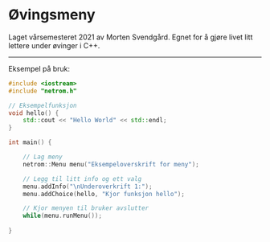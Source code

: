 # Øvingsmeny

Laget vårsemesteret 2021 av Morten Svendgård.
Egnet for å gjøre livet litt lettere under øvinger i C++.

-----------------

Eksempel på bruk:
```cpp
#include <iostream>
#include "netrom.h"

// Eksempelfunksjon
void hello() {
    std::cout << "Hello World" << std::endl;
}

int main() {

    // Lag meny
    netrom::Menu menu("Eksempeloverskrift for meny");

    // Legg til litt info og ett valg
    menu.addInfo("\nUnderoverkrift 1:");
    menu.addChoice(hello, "Kjor funksjon hello");

    // Kjor menyen til bruker avslutter
    while(menu.runMenu());
    
}
```
